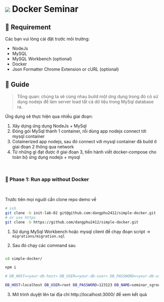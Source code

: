 # ![][sgroup-logo] Docker Seminar


## 📌 Requirement

Các bạn vui lòng cài đặt trước môi trường:

- NodeJs
- MySQL
- MySQL Workbench (optional)
- Docker
- Json Formatter Chrome Extension or cURL (optional)


## 📌 Guide  

> Tổng quan: chúng ta sẽ cùng nhau build một ứng dụng trong đó có sử dụng nodejs để làm server load tất cả dữ liệu trong MySql database ra.

Ứng dụng sẽ thực hiện qua nhiều giai đoạn:
1. Xây dựng ứng dụng NodeJs + MySql
2. Đóng gói MySql thành 1 container, rồi dùng app nodejs connect tới mysql container
3. Cotainerized app nodejs, sau đó connect với mysql container đã build ở giai đoạn 2 thông qua network
4. Từ những gì đạt được ở giai đoạn 3, tiến hành viết docker-compose cho toàn bộ ứng dụng nodejs + mysql

&nbsp;

### 📎 Phase 1: Run app without Docker

&nbsp;

Trước tiên mọi nguời cần clone repo demo về
```sh
# ssh
git clone -b init-lab-02 git@github.com:dangphu2412/simple-docker.git
# or use https
git clone -b https://github.com/dangphu2412/simple-docker.git
```

1. Sử dụng MySql Workbench hoặc mysql client để chạy đoạn script -> `migrations/migration.sql`

2. Sau đó chạy các command sau

```sh

cd simple-docker/

npm i

# DB_HOST=<your-db-host> DB_USER=<your-db-user> DB_PASSWORD=<your-db-user-password> DB_NAME=<your-db-name> node app

DB_HOST=localhost DB_USER=root DB_PASSWORD=123123 DB_NAME=seminar_sgroup node app
```

3. Mở trình duyệt lên tai địa chỉ http://localhost:3000/ để xem kết quả


[sgroup-logo]: https://res.cloudinary.com/dgext7ewd/image/upload/v1622822649/github-profile/small-sgroup-logo_p0xwbb.png


